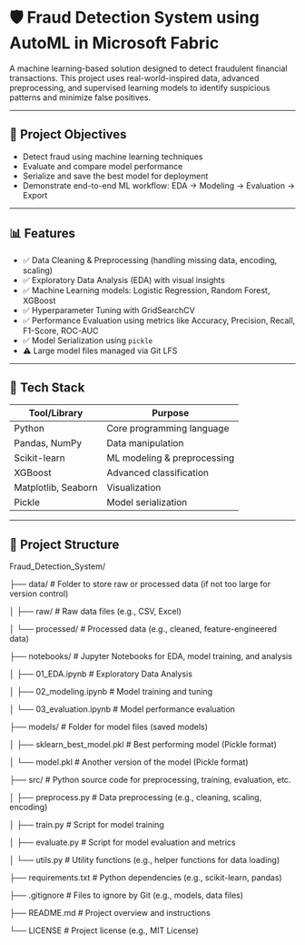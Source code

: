 # 🛡️ Fraud Detection System using AutoML in Microsoft Fabric

A machine learning-based solution designed to detect fraudulent financial transactions. This project uses real-world-inspired data, advanced preprocessing, and supervised learning models to identify suspicious patterns and minimize false positives.

---

## 📌 Project Objectives

- Detect fraud using machine learning techniques
- Evaluate and compare model performance
- Serialize and save the best model for deployment
- Demonstrate end-to-end ML workflow: EDA → Modeling → Evaluation → Export

---

## 📊 Features

- ✅ Data Cleaning & Preprocessing (handling missing data, encoding, scaling)
- ✅ Exploratory Data Analysis (EDA) with visual insights
- ✅ Machine Learning models: Logistic Regression, Random Forest, XGBoost
- ✅ Hyperparameter Tuning with GridSearchCV
- ✅ Performance Evaluation using metrics like Accuracy, Precision, Recall, F1-Score, ROC-AUC
- ✅ Model Serialization using `pickle`
- ⚠️ Large model files managed via Git LFS

---

## 🚀 Tech Stack

| Tool/Library       | Purpose                     |
|--------------------|-----------------------------|
| Python             | Core programming language   |
| Pandas, NumPy      | Data manipulation           |
| Scikit-learn       | ML modeling & preprocessing |
| XGBoost            | Advanced classification     |
| Matplotlib, Seaborn| Visualization               |
| Pickle             | Model serialization         |

---

## 📁 Project Structure
Fraud_Detection_System/

├── data/                     # Folder to store raw or processed data (if not too large for version control)

│   ├── raw/                  # Raw data files (e.g., CSV, Excel)

│   └── processed/            # Processed data (e.g., cleaned, feature-engineered data)

├── notebooks/                # Jupyter Notebooks for EDA, model training, and analysis

│   ├── 01_EDA.ipynb          # Exploratory Data Analysis

│   ├── 02_modeling.ipynb     # Model training and tuning

│   └── 03_evaluation.ipynb   # Model performance evaluation

├── models/                   # Folder for model files (saved models)

│   ├── sklearn_best_model.pkl # Best performing model (Pickle format)

│   └── model.pkl             # Another version of the model (Pickle format)

├── src/                      # Python source code for preprocessing, training, evaluation, etc.

│   ├── preprocess.py         # Data preprocessing (e.g., cleaning, scaling, encoding)

│   ├── train.py              # Script for model training

│   ├── evaluate.py           # Script for model evaluation and metrics

│   └── utils.py              # Utility functions (e.g., helper functions for data loading)

├── requirements.txt          # Python dependencies (e.g., scikit-learn, pandas)

├── .gitignore                # Files to ignore by Git (e.g., models, data files)

├── README.md                 # Project overview and instructions

└── LICENSE                   # Project license (e.g., MIT License)

